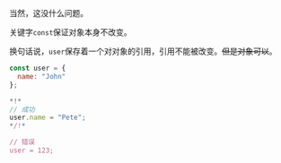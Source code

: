 当然，这没什么问题。

关键字`const`保证对象本身不改变。

换句话说，`user`保存着一个对对象的引用，引用不能被改变。~~但是对象可以~~。

```js run
const user = {
  name: "John"
};

*!*
// 成功
user.name = "Pete";
*/!*

// 错误
user = 123;
```
